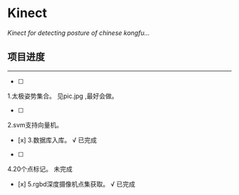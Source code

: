 # Kinect
_Kinect for detecting posture of chinese kongfu..._

## 项目进度 
___ 
- [ ] 
1.太极姿势集合。  见pic.jpg ,最好会做。

- [ ] 
2.svm支持向量机。 
- [x] 
3.数据库入库。 √ 已完成 
- [ ] 
4.20个点标记。  未完成 
- [x] 
5.rgbd深度摄像机点集获取。   √ 已完成 
